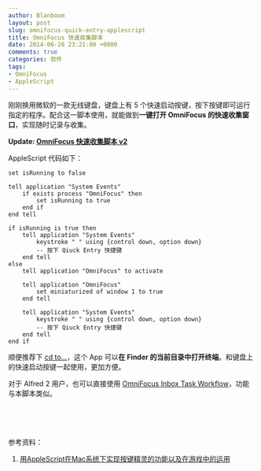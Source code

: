 ```yaml
---
author: Blanboom
layout: post
slug: omnifocus-quick-entry-applescript
title: OmniFocus 快速收集脚本
date: 2014-06-28 23:21:00 +0800
comments: true
categories: 软件
tags:
- OmniFocus
- AppleScript
---
```


刚刚换用微软的一款无线键盘，键盘上有 5 个快速启动按键，按下按键即可运行指定的程序。配合这一脚本使用，就能做到**一键打开 OmniFocus 的快速收集窗口**，实现随时记录与收集。

<!-- more -->

**Update: [OmniFocus 快速收集脚本 v2](http://blanboom.org/omnifocus-quick-entry-applescript-v2.html)**

AppleScript 代码如下：

    set isRunning to false
     
    tell application "System Events"
    	if exists process "OmniFocus" then
    		set isRunning to true
    	end if
    end tell
     
    if isRunning is true then
    	tell application "System Events"
    		keystroke " " using {control down, option down}
    		-- 按下 Qiuck Entry 快捷键
    	end tell
    else
    	tell application "OmniFocus" to activate
    	
    	tell application "OmniFocus"
    		set miniaturized of window 1 to true
    	end tell
    	
    	tell application "System Events"
    		keystroke " " using {control down, option down}
    		-- 按下 Qiuck Entry 快捷键
    	end tell
    end if

顺便推荐下 [cd to...](https://github.com/jbtule/cdto)，这个 App 可以**在 Finder 的当前目录中打开终端**。和键盘上的快速启动按键一起使用，更加方便。

对于 Alfred 2 用户，也可以直接使用 [OmniFocus Inbox Task Workflow](http://www.alfredforum.com/topic/1041-create-new-task-in-omnifocus-inbox/)，功能与本脚本类似。



 <br />
 <br />
 <br />

参考资料：

1. [用AppleScript在Mac系统下实现按键精灵的功能以及在游戏中的运用](http://blog.xcodev.com/archives/auto-key-press-using-appscript/)
